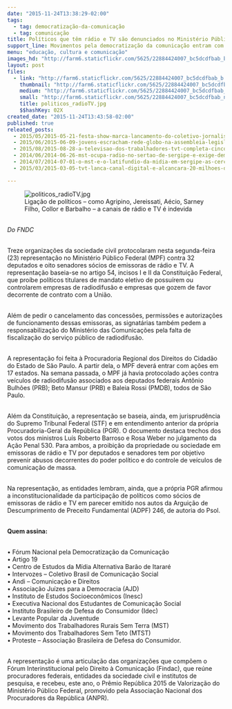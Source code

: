 ```yaml
---
date: "2015-11-24T13:38:29-02:00"
tags:
  - tag: democratização-da-comunicação
  - tag: comunicação
title: Políticos que têm rádio e TV são denunciados no Ministério Público
support_line: Movimentos pela democratização da comunicação entram com representação contra 40 deputados e senadores por violação de artigo constitucional que proíbe políticos com mandato de possuir concessões
menu: "educação, cultura e comunicação"
images_hd: "http://farm6.staticflickr.com/5625/22884424007_bc5dcdfbab_b.jpg"
layout: post
files:
  - link: "http://farm6.staticflickr.com/5625/22884424007_bc5dcdfbab_b.jpg"
    thumbnail: "http://farm6.staticflickr.com/5625/22884424007_bc5dcdfbab_t.jpg"
    medium: "http://farm6.staticflickr.com/5625/22884424007_bc5dcdfbab_z.jpg"
    small: "http://farm6.staticflickr.com/5625/22884424007_bc5dcdfbab_n.jpg"
    title: politicos_radioTV.jpg
    $$hashKey: 02X
created_date: "2015-11-24T13:43:58-02:00"
published: true
releated_posts:
  - 2015/05/2015-05-21-festa-show-marca-lancamento-do-coletivo-jornalistas-livres-em-sao-paulo.md
  - 2015/06/2015-06-09-jovens-escracham-rede-globo-na-assembleia-legislativa-de-minas-gerais.md
  - 2015/08/2015-08-28-a-televisao-dos-trabalhadores-tvt-completa-cinco-anos-ampliando-programacao-e-alcance.md
  - 2014/06/2014-06-26-mst-ocupa-radio-no-sertao-de-sergipe-e-exige-democratizacao-da-comunicacao.md
  - 2014/07/2014-07-01-o-mst-e-o-latifundio-da-midia-em-sergipe-as-cercas-que-precisam-ser-quebradas.md
  - 2015/03/2015-03-05-tvt-lanca-canal-digital-e-alcancara-20-milhoes-de-pessoas.md

---
```

<figure class="image"><img alt="politicos_radioTV.jpg" src="http://farm6.staticflickr.com/5625/22884424007_bc5dcdfbab_b.jpg" />
<figcaption>Liga&ccedil;&atilde;o de pol&iacute;ticos &ndash; como Agripino, Jereissati, A&eacute;cio, Sarney Filho, Collor e Barbalho &ndash; a canais de r&aacute;dio e TV &eacute; indevida</figcaption>
</figure>

<p><br />
<em>Do FNDC </em></p>

<p><br />
Treze organiza&ccedil;&otilde;es da sociedade civil protocolaram nesta segunda-feira (23) representa&ccedil;&atilde;o no Minist&eacute;rio P&uacute;blico Federal (MPF) contra 32 deputados e oito senadores s&oacute;cios de emissoras de r&aacute;dio e TV. A representa&ccedil;&atilde;o baseia-se no artigo 54, incisos I e II da Constitui&ccedil;&atilde;o Federal, que pro&iacute;be pol&iacute;ticos titulares de mandato eletivo de possu&iacute;rem ou controlarem empresas de radiodifus&atilde;o e empresas que gozem de favor decorrente de contrato com a Uni&atilde;o.</p>

<p><br />
Al&eacute;m de pedir o cancelamento das concess&otilde;es, permiss&otilde;es e autoriza&ccedil;&otilde;es de funcionamento dessas emissoras, as signat&aacute;rias tamb&eacute;m pedem a responsabiliza&ccedil;&atilde;o do Minist&eacute;rio das Comunica&ccedil;&otilde;es pela falta de fiscaliza&ccedil;&atilde;o do servi&ccedil;o p&uacute;blico de radiodifus&atilde;o.</p>

<p><br />
A representa&ccedil;&atilde;o foi feita &agrave; Procuradoria Regional dos Direitos do Cidad&atilde;o do Estado de S&atilde;o Paulo. A partir dela, o MPF dever&aacute; entrar com a&ccedil;&otilde;es em 17 estados. Na semana passada, o MPF j&aacute; havia protocolado a&ccedil;&otilde;es contra ve&iacute;culos de radiodifus&atilde;o associados aos deputados federais Ant&ocirc;nio Bulh&otilde;es (PRB); Beto Mansur (PRB) e Baleia Rossi (PMDB), todos de S&atilde;o Paulo.</p>

<p><br />
Al&eacute;m da Constitui&ccedil;&atilde;o, a representa&ccedil;&atilde;o se baseia, ainda, em jurisprud&ecirc;ncia do Supremo Tribunal Federal (STF) e em entendimento anterior da pr&oacute;pria Procuradoria-Geral da Rep&uacute;blica (PGR). O documento destaca trechos dos votos dos ministros Lu&iacute;s Roberto Barroso e Rosa Weber no julgamento da A&ccedil;&atilde;o Penal 530. Para ambos, a proibi&ccedil;&atilde;o da propriedade ou sociedade em emissoras de r&aacute;dio e TV por deputados e senadores tem por objetivo prevenir abusos decorrentes do poder pol&iacute;tico e do controle de ve&iacute;culos de comunica&ccedil;&atilde;o de massa.</p>

<p><br />
Na representa&ccedil;&atilde;o, as entidades lembram, ainda, que a pr&oacute;pria PGR afirmou a inconstitucionalidade da participa&ccedil;&atilde;o de pol&iacute;ticos como s&oacute;cios de emissoras de r&aacute;dio e TV em parecer emitido nos autos da Argui&ccedil;&atilde;o de Descumprimento de Preceito Fundamental (ADPF) 246, de autoria do Psol.</p>

<p><br />
<strong>Quem assina:</strong></p>

<p><br />
&bull; F&oacute;rum Nacional pela Democratiza&ccedil;&atilde;o da Comunica&ccedil;&atilde;o&nbsp;<br />
&bull; Artigo 19<br />
&bull; Centro de Estudos da M&iacute;dia Alternativa Bar&atilde;o de Itarar&eacute;<br />
&bull; Intervozes &ndash; Coletivo Brasil de Comunica&ccedil;&atilde;o Social<br />
&bull; Andi &ndash; Comunica&ccedil;&atilde;o e Direitos<br />
&bull; Associa&ccedil;&atilde;o Ju&iacute;zes para a Democracia (AJD)<br />
&bull; Instituto de Estudos Socioecon&ocirc;micos (Inesc)<br />
&bull; Executiva Nacional dos Estudantes de Comunica&ccedil;&atilde;o Social<br />
&bull; Instituto Brasileiro de Defesa do Consumidor (Idec)<br />
&bull; Levante Popular da Juventude<br />
&bull; Movimento dos Trabalhadores Rurais Sem Terra (MST)<br />
&bull; Movimento dos Trabalhadores Sem Teto (MTST)<br />
&bull; Proteste &ndash; Associa&ccedil;&atilde;o Brasileira de Defesa do Consumidor.</p>

<p><br />
A representa&ccedil;&atilde;o &eacute; uma articula&ccedil;&atilde;o das organiza&ccedil;&otilde;es que comp&otilde;em o F&oacute;rum Interinstitucional pelo Direito &agrave; Comunica&ccedil;&atilde;o (Findac), que re&uacute;ne procuradores federais, entidades da sociedade civil e institutos de pesquisa, e recebeu, este ano, o Pr&ecirc;mio Rep&uacute;blica 2015 de Valoriza&ccedil;&atilde;o do Minist&eacute;rio P&uacute;blico Federal, promovido pela Associa&ccedil;&atilde;o Nacional dos Procuradores da Rep&uacute;blica (ANPR).</p>
